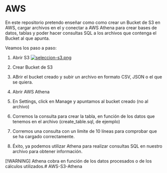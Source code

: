 # AWS

En este repositorio pretendo enseñar como como crear un Bucket de S3 en AWS, cargar archivos en el y conectar a AWS Athena para crear bases de datos, tablas y poder hacer consultas SQL a los archivos que contenga el Bucket al que apunta.

Veamos los paso a paso:

1) Abrir S3
[![seleccion-s3.png](https://i.postimg.cc/jSnQVHQb/seleccion-s3.png)](https://postimg.cc/DSFbLbMj)

2) Crear Bucket de S3
3) ABrir el bucket creado y subir un archivo en formato CSV, JSON o el que se quiera.
4) Abrir AWS Athena
5) En Settings, click en Manage y apuntamos al bucket creado (no al archivo)
6) Corremos la consulta para crear la tabla, en función de los datos que tenemos en el archivo (create_table.sql, de ejemplo)
7) Corremos una consulta con un limite de 10 líneas para comprobar que se ha cargado correctamente.
8) Éxito, ya podemos utilizar Athena para realizar consultas SQL en nuestro archivo para obtener información.


[!WARNING]
Athena cobra en función de los datos procesados o de los cálculos utilizados.# AWS-S3-Athena
